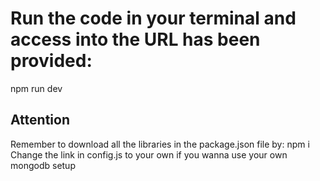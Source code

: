 # Run the code in your terminal and access into the URL has been provided:
npm run dev
## Attention
Remember to download all the libraries in the package.json file by: npm i
Change the link in config.js to your own if you wanna use your own mongodb setup
